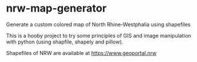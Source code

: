 # nrw-map-generator
Generate a custom colored map of North Rhine-Westphalia using shapefiles

This is a hooby project to try some principles of GIS and image manipulation with python (using shapfile, shapely and pillow).

Shapefiles of NRW are available at https://www.geoportal.nrw
